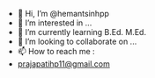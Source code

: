 - 👋 Hi, I’m @hemantsinhpp
- 👀 I’m interested in ...
- 🌱 I’m currently learning B.Ed. M.Ed.
- 💞️ I’m looking to collaborate on ...
- 📫 How to reach me :
- prajapatihp11@gmail.com

<!---
hemantsinhpp/hemantsinhpp is a ✨ special ✨ repository because its `README.md` (this file) appears on your GitHub profile.
You can click the Preview link to take a look at your changes.
--->
